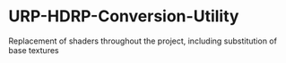 # URP-HDRP-Conversion-Utility
Replacement of shaders throughout the project, including substitution of base textures

